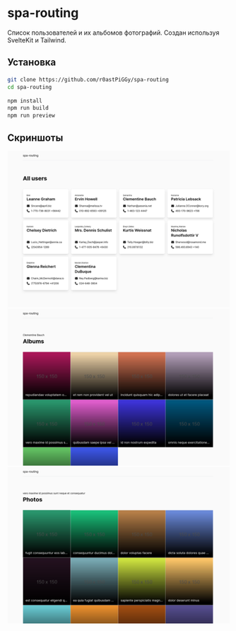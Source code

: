 # spa-routing

Список пользователей и их альбомов фотографий. Создан используя SvelteKit и Tailwind.


## Установка

```bash
git clone https://github.com/r0astPiGGy/spa-routing
cd spa-routing
```

```bash
npm install
npm run build
npm run preview
```

## Скриншоты

![Users](./static/users.png)
![Albums](./static/albums.png)
![Photos](./static/photos.png)
